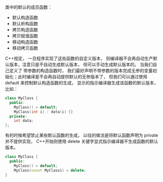 类中的默认的成员函数：
+ 默认构造函数
+ 默认析构函数
+ 拷贝构造函数
+ 拷贝赋值函数
+ 移动构造函数
+ 移动拷贝函数

C++规定， 一旦程序实现了这些函数的自定义版本， 则编译器不会再自动生产默认版本，注意只是不自动生成默认版本， 但可以手动生成默认版本的。 当我们自己定义了 带参数的构造函数时， 我们最好声明不带参数的版本完成无参的变量初始化；此时编译是不会再自动提供默认的无参版本了， 但我们可以通过使用 default 来控制默认构造函数的生成， 显示的指示编译器生成该函数的默认版本， 比如：
```cpp
class MyClass {
  public:
    MyClass() = default;
    MyClass(int i) : data(i) {}
  private:
    int data;
};
```

有的时候希望禁止某些默认函数的生成， 以往的做法是将默认函数声明为 private 并不提供实现， C++开始则使用 delete 关键字显式指示编译器不生成函数的默认版本。
```cpp
class MyClass {
  public:
    MyClass() = default;
    MyClass(const MyClass&) = delete;
}
```